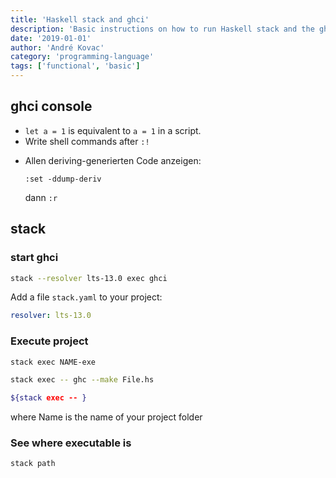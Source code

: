 ```yaml
---
title: 'Haskell stack and ghci'
description: 'Basic instructions on how to run Haskell stack and the ghci console'
date: '2019-01-01'
author: 'André Kovac'
category: 'programming-language'
tags: ['functional', 'basic']
---
```


## ghci console

- `let a = 1` is equivalent to `a = 1` in a script.
- Write shell commands after `:!`

* Allen deriving-generierten Code anzeigen:

	```
	:set -ddump-deriv
	```

	dann `:r`

## stack

### start ghci

```bash
stack --resolver lts-13.0 exec ghci
```

Add a file `stack.yaml` to your project:

```yaml
resolver: lts-13.0
```

### Execute project

```bash
stack exec NAME-exe

stack exec -- ghc --make File.hs

${stack exec -- }

```

where Name is the name of your project folder

### See where executable is

```bash
stack path
```
